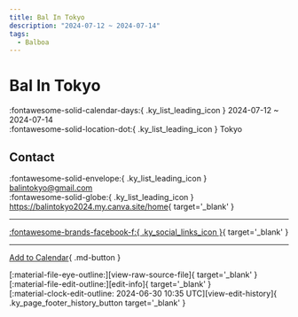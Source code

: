 ```yaml
---
title: Bal In Tokyo
description: "2024-07-12 ~ 2024-07-14"
tags:
  - Balboa
---
```


# Bal In Tokyo 

:fontawesome-solid-calendar-days:{ .ky_list_leading_icon } 2024-07-12 ~ 2024-07-14  
:fontawesome-solid-location-dot:{ .ky_list_leading_icon } Tokyo  

## Contact

:fontawesome-solid-envelope:{ .ky_list_leading_icon } <balintokyo@gmail.com>  
:fontawesome-solid-globe:{ .ky_list_leading_icon } <https://balintokyo2024.my.canva.site/home>{ target='_blank' }  

---

 [:fontawesome-brands-facebook-f:{ .ky_social_links_icon }](https://www.facebook.com/events/944883577242753){ target='_blank' }

---

[Add to Calendar](https://swing.news/ics/en/2024/jp/bal-in-tokyo-2024.ics){ .md-button }

<div class="ky_page_footer" markdown>
<div class="ky_page_footer_trailing" markdown="span">
[:material-file-eye-outline:][view-raw-source-file]{ target='_blank' }
[:material-file-edit-outline:][edit-info]{ target='_blank' }
</div>
<div class="ky_page_footer_leading" markdown="span">
[:material-clock-edit-outline: 2024-06-30 10:35 UTC][view-edit-history]{ .ky_page_footer_history_button target='_blank' }
</div>
</div>

[view-raw-source-file]: https://github.com/swingdance/events/blob/main/2024/jp/bal-in-tokyo-2024.json "View Raw Source File"
[edit-info]: https://github.com/swingdance/events/issues/new?assignees=&labels=update+event&projects=&template=03-update_entity.yml&title=%5B2024%2Fjp%5D%20Bal%20In%20Tokyo&region=jp&year=2024&id=bal-in-tokyo-2024&name=Bal%20In%20Tokyo&org_id= "Edit Info"

[view-edit-history]: https://github.com/swingdance/events/commits/main/2024/jp/bal-in-tokyo-2024.json "View Edit History"
